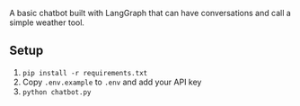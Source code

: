 A basic chatbot built with LangGraph that can have conversations and call a simple weather tool.

## Setup
1. `pip install -r requirements.txt`
2. Copy `.env.example` to `.env` and add your API key
3. `python chatbot.py`